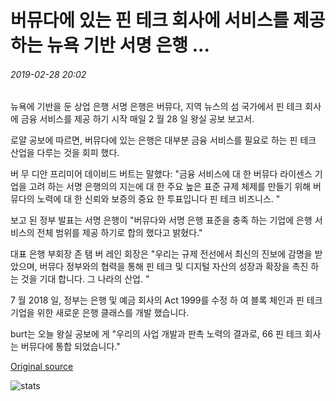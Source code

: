 # 버뮤다에 있는 핀 테크 회사에 서비스를 제공 하는 뉴욕 기반 서명 은행 ...

###### 2019-02-28 20:02

뉴욕에 기반을 둔 상업 은행 서명 은행은 버뮤다, 지역 뉴스의 섬 국가에서 핀 테크 회사에 금융 서비스를 제공 하기 시작 매일 2 월 28 일 왕실 공보 보고서.

로얄 공보에 따르면, 버뮤다에 있는 은행은 대부분 금융 서비스를 필요로 하는 핀 테크 산업을 다루는 것을 회피 했다.

버 무 디안 프리미어 데이비드 버트는 말했다: "금융 서비스에 대 한 버뮤다 라이센스 기업을 고려 하는 서명 은행의의 지는에 대 한 주요 높은 표준 규제 체제를 만들기 위해 버뮤다의 노력에 대 한 신뢰와 보증의 중요 한 투표입니다 핀 테크 비즈니스. "

보고 된 정부 발표는 서명 은행이 "버뮤다와 서명 은행 표준을 충족 하는 기업에 은행 서비스의 전체 범위를 제공 하기로 합의 했다고 밝혔다."

대표 은행 부회장 존 탬 버 레인 회장은 "우리는 규제 전선에서 최신의 진보에 감명을 받았으며, 버뮤다 정부와의 협력을 통해 핀 테크 및 디지털 자산의 성장과 확장을 촉진 하는 것을 기대 합니다. 그 나라의 산업. "

7 월 2018 일, 정부는 은행 및 예금 회사의 Act 1999를 수정 하 여 블록 체인과 핀 테크 기업을 위한 새로운 은행 클래스를 개발 했습니다.

burt는 오늘 왕실 공보에 게 "우리의 사업 개발과 판촉 노력의 결과로, 66 핀 테크 회사는 버뮤다에 통합 되었습니다."

[Original source](https://cointelegraph.com/news/new-york-based-signature-bank-to-offer-services-to-fintech-firms-in-bermuda)

![stats](https://c.statcounter.com/11760860/0/a89fa40b/1/ "stats")